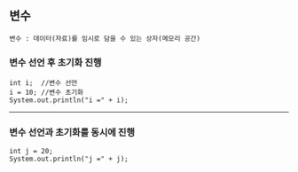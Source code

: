 ## 변수 

    변수 : 데이터(자료)를 임시로 담을 수 있는 상자(메모리 공간)



### 변수 선언 후 초기화 진행

    int i;  //변수 선언
    i = 10; //변수 초기화
    System.out.println("i =" + i);

---

### 변수 선언과 초기화를 동시에 진행

    int j = 20;
    System.out.println("j =" + j);
